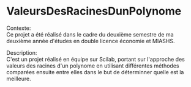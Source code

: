 # ValeursDesRacinesDunPolynome

Contexte:  
Ce projet a été réalisé dans le cadre du deuxième semestre de ma deuxième année d'études en double licence économie et MIASHS.

Description:  
C'est un projet réalisé en équipe sur Scilab, portant sur l'approche des valeurs des racines d'un polynome en utilisant différentes méthodes comparées ensuite entre elles dans le but de déterminner quelle est la meilleure.

